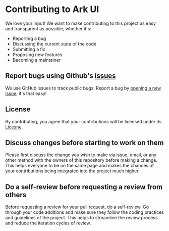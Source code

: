 # Contributing to Ark UI

We love your input! We want to make contributing to this project as easy and transparent as
possible, whether it's:

- Reporting a bug
- Discussing the current state of the code
- Submitting a fix
- Proposing new features
- Becoming a maintainer

## Report bugs using Github's [issues](https://github.com/chakra-ui/ark/issues)

We use GitHub issues to track public bugs. Report a bug by
[opening a new issue](https://github.com/chakra-ui/ark/issues/new); it's that easy!

## License

By contributing, you agree that your contributions will be licensed under its
[Licesne](https://github.com/chakra-ui/ark/blob/main/LICENSE).

## Discuss changes before starting to work on them

Please first discuss the change you wish to make via issue, email, or any other method with the
owners of this repository before making a change. This helps everyone to be on the same page and
makes the chances of your contributions being integrated into the project much higher.

## Do a self-review before requesting a review from others

Before requesting a review for your pull request, do a self-review. Go through your code additions
and make sure they follow the coding practices and guidelines of the project. This helps to
streamline the review process and reduce the iteration cycles of review.
